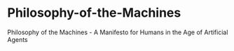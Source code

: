 # Philosophy-of-the-Machines
Philosophy of the Machines - A Manifesto for Humans in the Age of Artificial Agents
